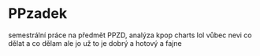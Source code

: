 # PPzadek
semestrální práce na předmět PPZD, analýza kpop charts
lol vůbec nevi co dělat a co dělam
ale jo
už to je dobrý a hotový a fajne
